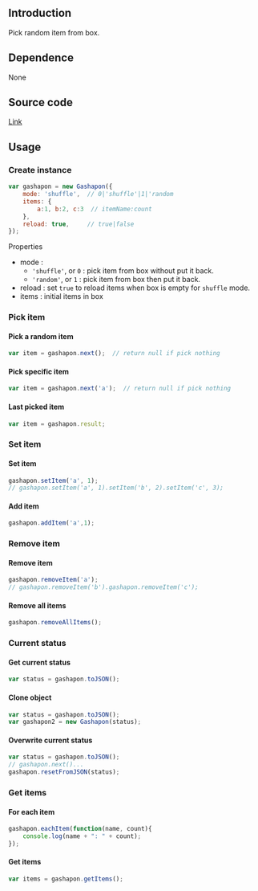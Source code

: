 ## Introduction

Pick random item from box.

## Dependence

None

## Source code

[Link](https://github.com/rexrainbow/phaser3-rex-plugins/blob/master/plugins/gashapon/Gashapon.js)

## Usage

### Create instance

```javascript
var gashapon = new Gashapon({
    mode: 'shuffle',  // 0|'shuffle'|1|'random
    items: {
        a:1, b:2, c:3  // itemName:count
    },
    reload: true,     // true|false
});
```

Properties

- mode : 
    - `'shuffle'`, or `0` : pick item from box without put it back.
    - `'random'`, or `1` : pick item from box then put it back.
- reload : set `true` to reload items when box is empty for `shuffle` mode.
- items : initial items in box

### Pick item

#### Pick a random item

```javascript
var item = gashapon.next();  // return null if pick nothing
```

#### Pick specific item

```javascript
var item = gashapon.next('a');  // return null if pick nothing
```

#### Last picked item

```javascript
var item = gashapon.result;
```

### Set item

#### Set item

```javascript
gashapon.setItem('a', 1);
// gashapon.setItem('a', 1).setItem('b', 2).setItem('c', 3);
```

#### Add item

```javascript
gashapon.addItem('a',1);
```

### Remove item

#### Remove item

```javascript
gashapon.removeItem('a');
// gashapon.removeItem('b').gashapon.removeItem('c');
```

#### Remove all items

```javascript
gashapon.removeAllItems();
```

### Current status

#### Get current status

```javascript
var status = gashapon.toJSON();
```

#### Clone object

```javascript
var status = gashapon.toJSON();
var gashapon2 = new Gashapon(status);
```

#### Overwrite current status

```javascript
var status = gashapon.toJSON();
// gashapon.next()...
gashapon.resetFromJSON(status);
```

### Get items

#### For each item

```javascript
gashapon.eachItem(function(name, count){
    console.log(name + ": " + count);
});
```

#### Get items

```javascript
var items = gashapon.getItems();
```
